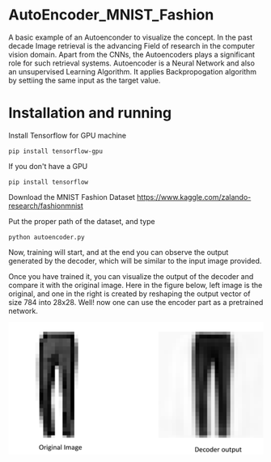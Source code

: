 # AutoEncoder_MNIST_Fashion
A basic example of an Autoenconder to visualize the concept.
In the past decade Image retrieval is the advancing Field of research in the computer vision domain. Apart from the CNNs, the Autoencoders 
plays a significant role for such retrieval systems. Autoencoder is a Neural Network and also an unsupervised Learning Algorithm. 
It applies Backpropogation algorithm by settiing the same input as  the target value.

# Installation and running
Install Tensorflow for GPU machine
```
pip install tensorflow-gpu
```
If you don't have a GPU
```
pip install tensorflow
```
Download the MNIST Fashion Dataset
https://www.kaggle.com/zalando-research/fashionmnist

Put the proper path of the dataset, and type
```
python autoencoder.py
```
Now, training will start, and at the end you can observe the output generated by the decoder, which will be similar to the input image provided.

Once you have trained it, you can visualize the output of the decoder and compare it with the original image. Here in the figure below, left image is the original, and one in the right is created by reshaping the output vector of size 784 into 28x28. Well! now one can use the encoder part as a pretrained network. 

![Decoder_ouput](https://github.com/surajitsaikia27/AutoEncoder_MNIST_Fashion/blob/master/decoded.png?raw=true)
